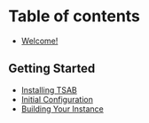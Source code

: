 # Table of contents

* [Welcome!](README.md)

## Getting Started

* [Installing TSAB](getting-started/installing-tsab.md)
* [Initial Configuration](getting-started/initial-configuration.md)
* [Building Your Instance](getting-started/building-your-instance.md)
